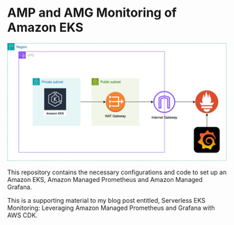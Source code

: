# AMP and AMG Monitoring of Amazon EKS

![alt text](image.jpg)

This repository contains the necessary configurations and code to set up an Amazon EKS, Amazon Managed Prometheus and Amazon Managed Grafana. 

This is a supporting material to my blog post entitled, Serverless EKS Monitoring: Leveraging Amazon Managed Prometheus and Grafana with AWS CDK.

